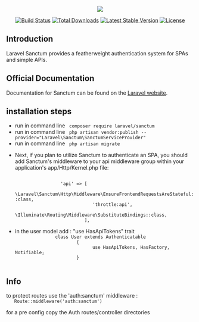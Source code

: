 <p align="center"><img src="https://laravel.com/assets/img/components/logo-sanctum.svg"></p>

<p align="center">
<a href="https://github.com/laravel/sanctum/actions"><img src="https://github.com/laravel/sanctum/workflows/tests/badge.svg" alt="Build Status"></a>
<a href="https://packagist.org/packages/laravel/sanctum"><img src="https://img.shields.io/packagist/dt/laravel/sanctum" alt="Total Downloads"></a>
<a href="https://packagist.org/packages/laravel/sanctum"><img src="https://img.shields.io/packagist/v/laravel/sanctum" alt="Latest Stable Version"></a>
<a href="https://packagist.org/packages/laravel/sanctum"><img src="https://img.shields.io/packagist/l/laravel/sanctum" alt="License"></a>
</p>

## Introduction

Laravel Sanctum provides a featherweight authentication system for SPAs and simple APIs.

## Official Documentation

Documentation for Sanctum can be found on the [Laravel website](https://laravel.com/docs/sanctum).

## installation steps

<ul>
     <li> run in command line <code> composer require laravel/sanctum </code> </li>
     <li> run in command line <code> php artisan vendor:publish --provider="Laravel\Sanctum\SanctumServiceProvider" </code> </li>
     <li> run in command line <code> php artisan migrate </code> </li>
     <li>
        <p>
             Next, if you plan to utilize Sanctum to authenticate an SPA, you should add Sanctum's middleware to your api middleware group within your application's app/Http/Kernel.php file:
        </p>
        <code>
                 'api' => [
                             \Laravel\Sanctum\Http\Middleware\EnsureFrontendRequestsAreStateful::class,
                             'throttle:api',
                              \Illuminate\Routing\Middleware\SubstituteBindings::class,
                          ],
        </code>
     </li>
     <li>
         in the user model add : "use HasApiTokens" trait
         <code>
               class User extends Authenticatable
                       {
                             use HasApiTokens, HasFactory, Notifiable;
                       }
          </code>
     </li>
</ul>

## Info
<p> to protect routes use the 'auth:sanctum' middleware :
<code>
   Route::middleware('auth:sanctum')
</code>
 </p>
<p> for a pre config copy the Auth routes/controller directories </p>

